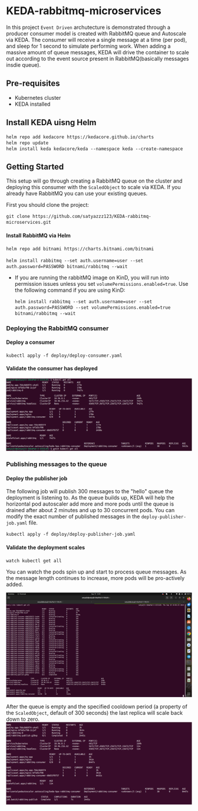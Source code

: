 # KEDA-rabbitmq-microservices

In this project `Event Driven` archutecture is demonstrated through a producer consumer model is created with RabbitMQ queue and Autoscale via KEDA.  The consumer will receive a single message at a time (per pod), and sleep for 1 second to simulate performing work.  When adding a massive amount of queue messages, KEDA will drive the container to scale out according to the event source present in RabbitMQ(basically messages insdie queue).

## Pre-requisites

* Kubernetes cluster
* KEDA installed

## Install KEDA uisng Helm

```
helm repo add kedacore https://kedacore.github.io/charts
helm repo update
helm install keda kedacore/keda --namespace keda --create-namespace
```

## Getting Started

This setup will go through creating a RabbitMQ queue on the cluster and deploying this consumer with the `ScaledObject` to scale via KEDA. If you already have RabbitMQ you can use your existing queues.

First you should clone the project:

```
git clone https://github.com/satyazzz123/KEDA-rabbitmq-microservices.git

```

#### Install RabbitMQ via Helm



```
helm repo add bitnami https://charts.bitnami.com/bitnami

helm install rabbitmq --set auth.username=user --set auth.password=PASSWORD bitnami/rabbitmq --wait
```


* If you are running the rabbitMQ image on KinD, you will run into permission issues unless you set `volumePermissions.enabled=true`. Use the following command if you are using KinD:

    ```
    helm install rabbitmq --set auth.username=user --set auth.password=PASSWORD --set volumePermissions.enabled=true bitnami/rabbitmq --wait
    ```


### Deploying the RabbitMQ consumer

#### Deploy a consumer

```
kubectl apply -f deploy/deploy-consumer.yaml
```

#### Validate the consumer has deployed

![alt text](<Screenshot from 2024-09-19 14-02-25.png>)


### Publishing messages to the queue

#### Deploy the publisher job

The following job will publish 300 messages to the "hello" queue the deployment is listening to. As the queue builds up, KEDA will help the horizontal pod autoscaler add more and more pods until the queue is drained after about 2 minutes and up to 30 concurrent pods.  You can modify the exact number of published messages in the `deploy-publisher-job.yaml` file.

```
kubectl apply -f deploy/deploy-publisher-job.yaml
```

#### Validate the deployment scales

```
watch kubectl get all
```

You can watch the pods spin up and start to process queue messages.  As the message length continues to increase, more pods will be pro-actively added. 

![alt text](<Screenshot from 2024-09-19 14-01-33.png>)


After the queue is empty and the specified cooldown period (a property of the `ScaledObject`, default of 300 seconds) the last replica will scale back down to zero.
![alt text](<Screenshot from 2024-09-19 14-02-58.png>)



